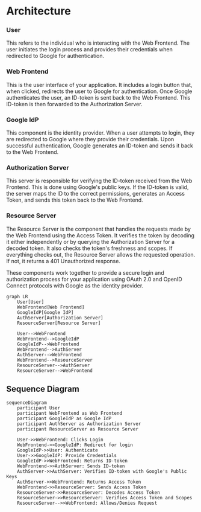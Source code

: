 # Architecture

### User 
This refers to the individual who is interacting with the Web Frontend. The user initiates the login process and provides their credentials when redirected to Google for authentication.

### Web Frontend
This is the user interface of your application. It includes a login button that, when clicked, redirects the user to Google for authentication. Once Google authenticates the user, an ID-token is sent back to the Web Frontend. This ID-token is then forwarded to the Authorization Server.

### Google IdP
This component is the identity provider. When a user attempts to login, they are redirected to Google where they provide their credentials. Upon successful authentication, Google generates an ID-token and sends it back to the Web Frontend.

### Authorization Server
This server is responsible for verifying the ID-token received from the Web Frontend. This is done using Google's public keys. If the ID-token is valid, the server maps the ID to the correct permissions, generates an Access Token, and sends this token back to the Web Frontend.

### Resource Server
The Resource Server is the component that handles the requests made by the Web Frontend using the Access Token. It verifies the token by decoding it either independently or by querying the Authorization Server for a decoded token. It also checks the token's freshness and scopes. If everything checks out, the Resource Server allows the requested operation. If not, it returns a 401 Unauthorized response.

These components work together to provide a secure login and authorization process for your application using OAuth 2.0 and OpenID Connect protocols with Google as the identity provider.

```mermaid
graph LR
    User[User]
    WebFrontend[Web Frontend]
    GoogleIdP[Google IdP]
    AuthServer[Authorization Server]
    ResourceServer[Resource Server]
    
    User-->WebFrontend
    WebFrontend-->GoogleIdP
    GoogleIdP-->WebFrontend
    WebFrontend-->AuthServer
    AuthServer-->WebFrontend
    WebFrontend-->ResourceServer
    ResourceServer-->AuthServer
    ResourceServer-->WebFrontend
```

## Sequence Diagram
```mermaid
sequenceDiagram
    participant User
    participant WebFrontend as Web Frontend
    participant GoogleIdP as Google IdP
    participant AuthServer as Authorization Server
    participant ResourceServer as Resource Server

    User->>WebFrontend: Clicks Login
    WebFrontend->>GoogleIdP: Redirect for login
    GoogleIdP->>User: Authenticate
    User->>GoogleIdP: Provide Credentials
    GoogleIdP->>WebFrontend: Returns ID-token
    WebFrontend->>AuthServer: Sends ID-token
    AuthServer->>AuthServer: Verifies ID-token with Google's Public Keys
    AuthServer->>WebFrontend: Returns Access Token
    WebFrontend->>ResourceServer: Sends Access Token
    ResourceServer->>ResourceServer: Decodes Access Token
    ResourceServer->>ResourceServer: Verifies Access Token and Scopes
    ResourceServer-->>WebFrontend: Allows/Denies Request
```